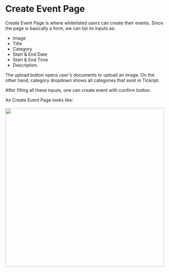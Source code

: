 # Create Event Page
Create Event Page is where whitelisted users can create their events. Since the page is basically a form, we can list its inputs as:
- Image 
- Title
- Category
- Start & End Date
- Start & End Time
- Description.

The upload button opens user's documents to upload an image. On the other hand, category dropdown shows all categories that exist in Tickript.

After filling all these inputs, one can create event with confirm button.

An Create Event Page looks like:
<br /> <br />
<img src="https://raw.githubusercontent.com/sadigulbey/tickript.github.io/main/static/pages/createevent.png" style="height:500px;"></img>